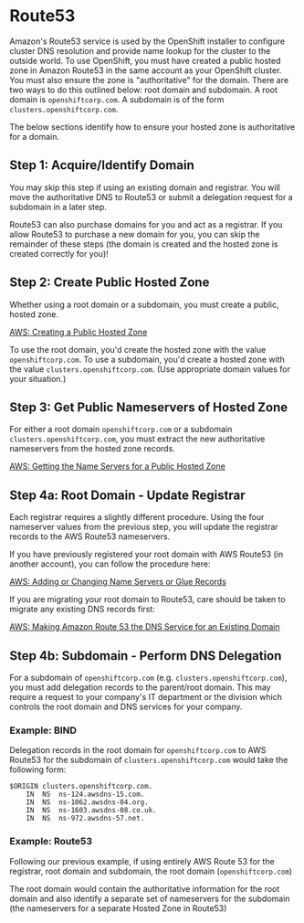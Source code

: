 # Route53

Amazon's Route53 service is used by the OpenShift installer to configure cluster DNS resolution and provide name lookup
for the cluster to the outside world. To use OpenShift, you must have created a public hosted zone in Amazon Route53 in
the same account as your OpenShift cluster. You must also ensure the zone is "authoritative" for the domain. There are
two ways to do this outlined below: root domain and subdomain. A root domain is `openshiftcorp.com`. A subdomain is of
the form `clusters.openshiftcorp.com`.

The below sections identify how to ensure your hosted zone is authoritative for a domain.

## Step 1: Acquire/Identify Domain

You may skip this step if using an existing domain and registrar. You will move the authoritative DNS to Route53 or
submit a delegation request for a subdomain in a later step.

Route53 can also purchase domains for you and act as a registrar. If you allow Route53 to purchase a new domain for you,
you can skip the remainder of these steps (the domain is created and the hosted zone is created correctly for you)!

## Step 2: Create Public Hosted Zone

Whether using a root domain or a subdomain, you must create a public, hosted zone.

[AWS: Creating a Public Hosted Zone][create-hosted-zone]

To use the root domain, you'd create the hosted zone with the value `openshiftcorp.com`. To use a subdomain, you'd
create a hosted zone with the value `clusters.openshiftcorp.com`. (Use appropriate domain values for your situation.)


## Step 3: Get Public Nameservers of Hosted Zone

For either a root domain `openshiftcorp.com` or a subdomain `clusters.openshiftcorp.com`, you must extract the new
authoritative nameservers from the hosted zone records.

[AWS: Getting the Name Servers for a Public Hosted Zone][get-hosted-zone-info]


## Step 4a: Root Domain - Update Registrar

Each registrar requires a slightly different procedure. Using the four nameserver values from the previous step,
you will update the registrar records to the AWS Route53 nameservers.

If you have previously registered your root domain with AWS Route53 (in another account), you can follow the procedure
here:

[AWS: Adding or Changing Name Servers or Glue Records][set-glue-records]

If you are migrating your root domain to Route53, care should be taken to migrate any existing DNS records first:

[AWS: Making Amazon Route 53 the DNS Service for an Existing Domain][migrate-dns]


## Step 4b: Subdomain - Perform DNS Delegation

For a subdomain of `openshiftcorp.com` (e.g. `clusters.openshiftcorp.com`), you must add delegation records to the
parent/root domain. This may require a request to your company's IT department or the division which controls the root
domain and DNS services for your company.

### Example: BIND

Delegation records in the root domain for `openshiftcorp.com` to AWS Route53 for the subdomain of
`clusters.openshiftcorp.com` would take the following form:

```
$ORIGIN clusters.openshiftcorp.com.
	IN 	NS	ns-124.awsdns-15.com.
	IN	NS	ns-1062.awsdns-04.org.
	IN	NS	ns-1603.awsdns-08.co.uk.
	IN	NS	ns-972.awsdns-57.net.
```

### Example: Route53

Following our previous example, if using entirely AWS Route 53 for the registrar, root domain and subdomain, the root
domain (`openshiftcorp.com`) 

The root domain would contain the authoritative information for the root domain and also identify a separate set of
nameservers for the subdomain (the nameservers for a separate Hosted Zone in Route53)

[create-hosted-zone]: https://docs.aws.amazon.com/Route53/latest/DeveloperGuide/CreatingHostedZone.html
[get-hosted-zone-info]: https://docs.aws.amazon.com/Route53/latest/DeveloperGuide/GetInfoAboutHostedZone.html
[set-glue-records]: https://docs.aws.amazon.com/Route53/latest/DeveloperGuide/domain-name-servers-glue-records.html#domain-name-servers-glue-records-procedure
[migrate-dns]: https://docs.aws.amazon.com/Route53/latest/DeveloperGuide/MigratingDNS.html
